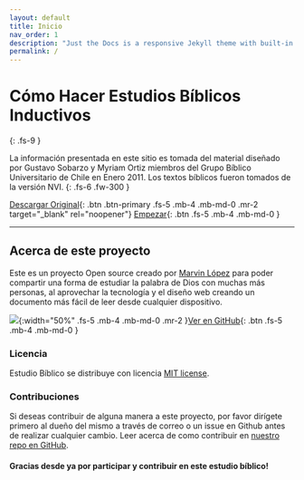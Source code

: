 ```yaml
---
layout: default
title: Inicio
nav_order: 1
description: "Just the Docs is a responsive Jekyll theme with built-in search that is easily customizable and hosted on GitHub Pages."
permalink: /
---
```


# Cómo Hacer Estudios Bíblicos Inductivos
{: .fs-9 }

La información presentada en este sitio es tomada del material diseñado por Gustavo Sobarzo y Myriam Ortiz miembros del Grupo Bíblico Universitario de Chile en Enero 2011. Los textos bíblicos fueron tomados de la versión NVI. 
{: .fs-6 .fw-300 }

[Descargar Original](https://gbuch.cl/images/publicacionesgbuch/ComoHacerEBI.pdf){: .btn .btn-primary .fs-5 .mb-4 .mb-md-0 .mr-2 target="_blank" rel="noopener"} [Empezar]({{site.baseurl}}/docs/configuration/){: .btn .fs-5 .mb-4 .mb-md-0 }

---

## Acerca de este proyecto

Este es un proyecto Open source creado por [Marvin López](https://about.me/marvlm) para poder compartir una forma de estudiar la palabra de Dios con muchas más personas, al aprovechar la tecnología y el diseño web creando un documento más fácil de leer desde cualquier dispositivo. 

![]({{site.baseurl}}/assets/images/web_devices.png){:width="50%" .fs-5 .mb-4 .mb-md-0 .mr-2 }[Ver en GitHub](https://github.com/marvlm/estudio-biblico){: .btn .fs-5 .mb-4 .mb-md-0 }

### Licencia

Estudio Bíblico se distribuye con licencia [MIT license](https://github.com/pmarsceill/just-the-docs/tree/master/LICENSE.txt).

### Contribuciones

Si deseas contribuir de alguna manera a este proyecto, por favor dirígete primero al dueño del mismo a través de correo o un issue en Github antes de realizar cualquier cambio. Leer acerca de como contribuir en [nuestro repo en GitHub](https://github.com/pmarsceill/just-the-docs#contributing).

#### Gracias desde ya por participar y contribuir en este estudio bíblico!

<!-- <ul class="list-style-none">
{% for contributor in site.github.contributors %}
  <li class="d-inline-block mr-1">
     <a href="{{ contributor.html_url }}"><img src="{{ contributor.avatar_url }}" width="32" height="32" alt="{{ contributor.login }}"/></a>
  </li>
{% endfor %} 
</ul> -->